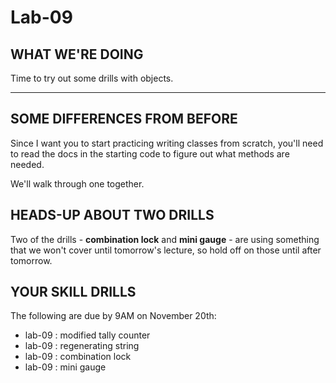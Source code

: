 # Lab-09

## WHAT WE'RE DOING

Time to try out some drills with objects.

---

## SOME DIFFERENCES FROM BEFORE

Since I want you to start practicing writing classes from scratch, you'll need to read the docs in the starting code to figure out what methods are needed.

We'll walk through one together.

## HEADS-UP ABOUT TWO DRILLS

Two of the drills - **combination lock** and **mini gauge** - are using something that we won't cover until tomorrow's lecture, so hold off on those until after tomorrow.

## YOUR SKILL DRILLS

The following are due by 9AM on November 20th:

- lab-09 : modified tally counter
- lab-09 : regenerating string
- lab-09 : combination lock
- lab-09 : mini gauge
